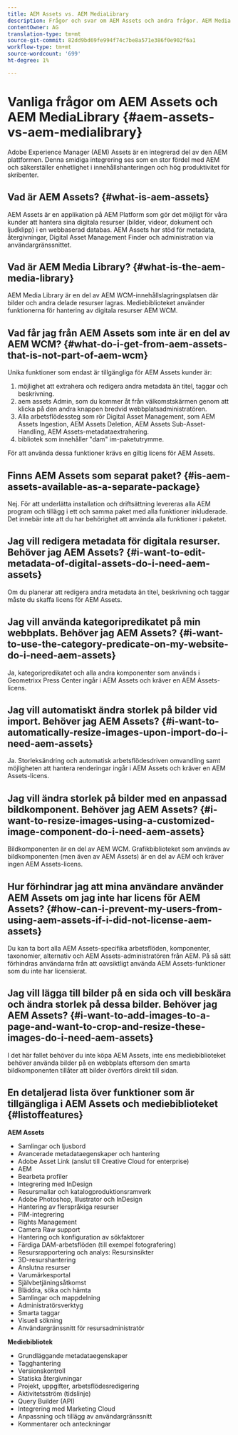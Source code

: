 ```yaml
---
title: AEM Assets vs. AEM MediaLibrary
description: Frågor och svar om AEM Assets och andra frågor. AEM Media Library, inklusive skillnaderna mellan de båda.
contentOwner: AG
translation-type: tm+mt
source-git-commit: 82dd9bd69fe994f74c7be8a571e386f0e902f6a1
workflow-type: tm+mt
source-wordcount: '699'
ht-degree: 1%

---
```



# Vanliga frågor om AEM Assets och AEM MediaLibrary {#aem-assets-vs-aem-medialibrary}

Adobe Experience Manager (AEM) Assets är en integrerad del av den AEM plattformen. Denna smidiga integrering ses som en stor fördel med AEM och säkerställer enhetlighet i innehållshanteringen och hög produktivitet för skribenter.

## Vad är AEM Assets? {#what-is-aem-assets}

AEM Assets är en applikation på AEM Platform som gör det möjligt för våra kunder att hantera sina digitala resurser (bilder, videor, dokument och ljudklipp) i en webbaserad databas. AEM Assets har stöd för metadata, återgivningar, Digital Asset Management Finder och administration via användargränssnittet.

## Vad är AEM Media Library? {#what-is-the-aem-media-library}

AEM Media Library är en del av AEM WCM-innehållslagringsplatsen där bilder och andra delade resurser lagras. Mediebiblioteket använder funktionerna för hantering av digitala resurser AEM WCM.

## Vad får jag från AEM Assets som inte är en del av AEM WCM? {#what-do-i-get-from-aem-assets-that-is-not-part-of-aem-wcm}

Unika funktioner som endast är tillgängliga för AEM Assets kunder är:

1. möjlighet att extrahera och redigera andra metadata än titel, taggar och beskrivning.
1. aem assets Admin, som du kommer åt från välkomstskärmen genom att klicka på den andra knappen bredvid webbplatsadministratören.
1. Alla arbetsflödessteg som rör Digital Asset Management, som AEM Assets Ingestion, AEM Assets Deletion, AEM Assets Sub-Asset-Handling, AEM Assets-metadataextrahering.
1. bibliotek som innehåller &quot;dam&quot; im-paketutrymme.

För att använda dessa funktioner krävs en giltig licens för AEM Assets.

## Finns AEM Assets som separat paket? {#is-aem-assets-available-as-a-separate-package}

Nej. För att underlätta installation och driftsättning levereras alla AEM program och tillägg i ett och samma paket med alla funktioner inkluderade. Det innebär inte att du har behörighet att använda alla funktioner i paketet.

## Jag vill redigera metadata för digitala resurser. Behöver jag AEM Assets? {#i-want-to-edit-metadata-of-digital-assets-do-i-need-aem-assets}

Om du planerar att redigera andra metadata än titel, beskrivning och taggar måste du skaffa licens för AEM Assets.

## Jag vill använda kategoripredikatet på min webbplats. Behöver jag AEM Assets? {#i-want-to-use-the-category-predicate-on-my-website-do-i-need-aem-assets}

Ja, kategoripredikatet och alla andra komponenter som används i Geometrixx Press Center ingår i AEM Assets och kräver en AEM Assets-licens.

## Jag vill automatiskt ändra storlek på bilder vid import. Behöver jag AEM Assets? {#i-want-to-automatically-resize-images-upon-import-do-i-need-aem-assets}

Ja. Storleksändring och automatisk arbetsflödesdriven omvandling samt möjligheten att hantera renderingar ingår i AEM Assets och kräver en AEM Assets-licens.

## Jag vill ändra storlek på bilder med en anpassad bildkomponent. Behöver jag AEM Assets? {#i-want-to-resize-images-using-a-customized-image-component-do-i-need-aem-assets}

Bildkomponenten är en del av AEM WCM. Grafikbiblioteket som används av bildkomponenten (men även av AEM Assets) är en del av AEM och kräver ingen AEM Assets-licens.

## Hur förhindrar jag att mina användare använder AEM Assets om jag inte har licens för AEM Assets? {#how-can-i-prevent-my-users-from-using-aem-assets-if-i-did-not-license-aem-assets}

Du kan ta bort alla AEM Assets-specifika arbetsflöden, komponenter, taxonomier, alternativ och AEM Assets-administratören från AEM. På så sätt förhindras användarna från att oavsiktligt använda AEM Assets-funktioner som du inte har licensierat.

## Jag vill lägga till bilder på en sida och vill beskära och ändra storlek på dessa bilder. Behöver jag AEM Assets? {#i-want-to-add-images-to-a-page-and-want-to-crop-and-resize-these-images-do-i-need-aem-assets}

I det här fallet behöver du inte köpa AEM Assets, inte ens mediebiblioteket behöver använda bilder på en webbplats eftersom den smarta bildkomponenten tillåter att bilder överförs direkt till sidan.

## En detaljerad lista över funktioner som är tillgängliga i AEM Assets och mediebiblioteket {#listoffeatures}

**AEM Assets**

* Samlingar och ljusbord
* Avancerade metadataegenskaper och hantering
* Adobe Asset Link (anslut till Creative Cloud for enterprise)
* AEM
* Bearbeta profiler
* Integrering med InDesign
* Resursmallar och katalogproduktionsramverk
* Adobe Photoshop, Illustrator och InDesign
* Hantering av flerspråkiga resurser
* PIM-integrering
* Rights Management
* Camera Raw support
* Hantering och konfiguration av sökfaktorer
* Färdiga DAM-arbetsflöden (till exempel fotografering)
* Resursrapportering och analys: Resursinsikter
* 3D-resurshantering
* Anslutna resurser
* Varumärkesportal
* Självbetjäningsåtkomst
* Bläddra, söka och hämta
* Samlingar och mappdelning
* Administratörsverktyg
* Smarta taggar
* Visuell sökning
* Användargränssnitt för resursadministratör

**Mediebibliotek**

* Grundläggande metadataegenskaper
* Tagghantering
* Versionskontroll
* Statiska återgivningar
* Projekt, uppgifter, arbetsflödesredigering
* Aktivitetsström (tidslinje)
* Query Builder (API)
* Integrering med Marketing Cloud
* Anpassning och tillägg av användargränssnitt
* Kommentarer och anteckningar